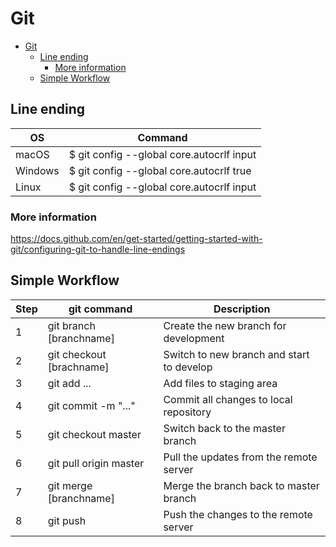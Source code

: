 # Git

- [Git](#git)
  - [Line ending](#line-ending)
    - [More information](#more-information)
  - [Simple Workflow](#simple-workflow)

## Line ending

| OS      | Command                                   |
| ------- | ----------------------------------------- |
| macOS   | $ git config --global core.autocrlf input |
| Windows | $ git config --global core.autocrlf true  |
| Linux   | $ git config --global core.autocrlf input |

### More information
https://docs.github.com/en/get-started/getting-started-with-git/configuring-git-to-handle-line-endings

## Simple Workflow

| Step | git command              | Description                               |
| ---- | ------------------------ | ----------------------------------------- |
| 1    | git branch [branchname]  | Create the new branch for development     |
| 2    | git checkout [brachname] | Switch to new branch and start to develop |
| 3    | git add ...              | Add files to staging area                 |
| 4    | git commit -m "..."      | Commit all changes to local repository    |
| 5    | git checkout master      | Switch back to the master branch          |
| 6    | git pull origin master   | Pull the updates from the remote server   |
| 7    | git merge [branchname]   | Merge the branch back to master branch    |
| 8    | git push                 | Push the changes to the remote server     |